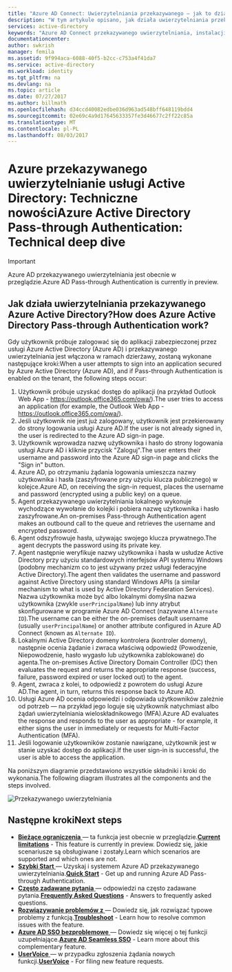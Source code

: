 ```yaml
---
title: "Azure AD Connect: Uwierzytelniania przekazywanego — jak to działa? | Microsoft Docs"
description: "W tym artykule opisano, jak działa uwierzytelniania przekazywanego Azure Active Directory."
services: active-directory
keywords: "Azure AD Connect przekazywanego uwierzytelniania, instalacji usługi Active Directory, wymaganych składników dla usługi Azure AD, SSO, Single Sign-on"
documentationcenter: 
author: swkrish
manager: femila
ms.assetid: 9f994aca-6088-40f5-b2cc-c753a4f41da7
ms.service: active-directory
ms.workload: identity
ms.tgt_pltfrm: na
ms.devlang: na
ms.topic: article
ms.date: 07/27/2017
ms.author: billmath
ms.openlocfilehash: d34ccd40082edbe036d963ad548bff648119bdd4
ms.sourcegitcommit: 02e69c4a9d17645633357fe3d46677c2ff22c85a
ms.translationtype: MT
ms.contentlocale: pl-PL
ms.lasthandoff: 08/03/2017
---
```

# <a name="azure-active-directory-pass-through-authentication-technical-deep-dive"></a><span data-ttu-id="a6fa7-105">Azure przekazywanego uwierzytelnianie usługi Active Directory: Techniczne nowości</span><span class="sxs-lookup"><span data-stu-id="a6fa7-105">Azure Active Directory Pass-through Authentication: Technical deep dive</span></span>

>[!IMPORTANT]
><span data-ttu-id="a6fa7-106">Azure AD przekazywanego uwierzytelniania jest obecnie w przeglądzie.</span><span class="sxs-lookup"><span data-stu-id="a6fa7-106">Azure AD Pass-through Authentication is currently in preview.</span></span> 

## <a name="how-does-azure-active-directory-pass-through-authentication-work"></a><span data-ttu-id="a6fa7-107">Jak działa uwierzytelniania przekazywanego Azure Active Directory?</span><span class="sxs-lookup"><span data-stu-id="a6fa7-107">How does Azure Active Directory Pass-through Authentication work?</span></span>

<span data-ttu-id="a6fa7-108">Gdy użytkownik próbuje zalogować się do aplikacji zabezpieczonej przez usługi Azure Active Directory (Azure AD) i przekazywanego uwierzytelniania jest włączona w ramach dzierżawy, zostaną wykonane następujące kroki:</span><span class="sxs-lookup"><span data-stu-id="a6fa7-108">When a user attempts to sign into an application secured by Azure Active Directory (Azure AD), and if Pass-through Authentication is enabled on the tenant, the following steps occur:</span></span>

1. <span data-ttu-id="a6fa7-109">Użytkownik próbuje uzyskać dostęp do aplikacji (na przykład Outlook Web App - https://outlook.office365.com/owa/).</span><span class="sxs-lookup"><span data-stu-id="a6fa7-109">The user tries to access an application (for example, the Outlook Web App - https://outlook.office365.com/owa/).</span></span>
2. <span data-ttu-id="a6fa7-110">Jeśli użytkownik nie jest już zalogowany, użytkownik jest przekierowany do strony logowania usługi Azure AD.</span><span class="sxs-lookup"><span data-stu-id="a6fa7-110">If the user is not already signed in, the user is redirected to the Azure AD sign-in page.</span></span>
3. <span data-ttu-id="a6fa7-111">Użytkownik wprowadza nazwę użytkownika i hasło do strony logowania usługi Azure AD i kliknie przycisk "Zaloguj".</span><span class="sxs-lookup"><span data-stu-id="a6fa7-111">The user enters their username and password into the Azure AD sign-in page and clicks the "Sign in" button.</span></span>
4. <span data-ttu-id="a6fa7-112">Azure AD, po otrzymaniu żądania logowania umieszcza nazwy użytkownika i hasła (zaszyfrowane przy użyciu klucza publicznego) w kolejce.</span><span class="sxs-lookup"><span data-stu-id="a6fa7-112">Azure AD, on receiving the sign-in request, places the username and password (encrypted  using a public key) on a queue.</span></span>
5. <span data-ttu-id="a6fa7-113">Agent przekazywanego uwierzytelniania lokalnego wykonuje wychodzące wywołanie do kolejki i pobiera nazwę użytkownika i hasło zaszyfrowane.</span><span class="sxs-lookup"><span data-stu-id="a6fa7-113">An on-premises Pass-through Authentication agent makes an outbound call to the queue and retrieves the username and encrypted password.</span></span>
6. <span data-ttu-id="a6fa7-114">Agent odszyfrowuje hasła, używając swojego klucza prywatnego.</span><span class="sxs-lookup"><span data-stu-id="a6fa7-114">The agent decrypts the password using its private key.</span></span>
7. <span data-ttu-id="a6fa7-115">Agent następnie weryfikuje nazwy użytkownika i hasła w usłudze Active Directory przy użyciu standardowych interfejsów API systemu Windows (podobny mechanizm co to jest używany przez usługi federacyjne Active Directory).</span><span class="sxs-lookup"><span data-stu-id="a6fa7-115">The agent then validates the username and password against Active Directory using standard Windows APIs (a similar mechanism to what is used by Active Directory Federation Services).</span></span> <span data-ttu-id="a6fa7-116">Nazwa użytkownika może być albo lokalnymi domyślna nazwa użytkownika (zwykle `userPrincipalName`) lub inny atrybut skonfigurowane w programie Azure AD Connect (nazywane `Alternate ID`).</span><span class="sxs-lookup"><span data-stu-id="a6fa7-116">The username can be either the on-premises default username (usually `userPrincipalName`) or another attribute configured in Azure AD Connect (known as `Alternate ID`).</span></span>
8. <span data-ttu-id="a6fa7-117">Lokalnymi Active Directory domeny kontrolera (kontroler domeny), następnie ocenia żądanie i zwraca właściwą odpowiedź (Powodzenie, Niepowodzenie, hasło wygasło lub użytkownika zablokowane) do agenta.</span><span class="sxs-lookup"><span data-stu-id="a6fa7-117">The on-premises Active Directory Domain Controller (DC) then evaluates the request and returns the appropriate response (success, failure, password expired or user locked out) to the agent.</span></span>
9. <span data-ttu-id="a6fa7-118">Agent, zwraca z kolei, to odpowiedź z powrotem do usługi Azure AD.</span><span class="sxs-lookup"><span data-stu-id="a6fa7-118">The agent, in turn, returns this response back to Azure AD.</span></span>
10. <span data-ttu-id="a6fa7-119">Usługi Azure AD ocenia odpowiedzi i odpowiada użytkowników zależnie od potrzeb — na przykład jego loguje się użytkownik natychmiast albo żądań uwierzytelniania wieloskładnikowego (MFA).</span><span class="sxs-lookup"><span data-stu-id="a6fa7-119">Azure AD evaluates the response and responds to the user as appropriate - for example, it either signs the user in immediately or requests for Multi-Factor Authentication (MFA).</span></span>
11. <span data-ttu-id="a6fa7-120">Jeśli logowanie użytkowników zostanie nawiązane, użytkownik jest w stanie uzyskać dostęp do aplikacji.</span><span class="sxs-lookup"><span data-stu-id="a6fa7-120">If the user sign-in is successful, the user is able to access the application.</span></span>

<span data-ttu-id="a6fa7-121">Na poniższym diagramie przedstawiono wszystkie składniki i kroki do wykonania.</span><span class="sxs-lookup"><span data-stu-id="a6fa7-121">The following diagram illustrates all the components and the steps involved.</span></span>

![Przekazywanego uwierzytelniania](./media/active-directory-aadconnect-pass-through-authentication/pta2.png)

## <a name="next-steps"></a><span data-ttu-id="a6fa7-123">Następne kroki</span><span class="sxs-lookup"><span data-stu-id="a6fa7-123">Next steps</span></span>
- <span data-ttu-id="a6fa7-124">[**Bieżące ograniczenia** ](active-directory-aadconnect-pass-through-authentication-current-limitations.md) — ta funkcja jest obecnie w przeglądzie.</span><span class="sxs-lookup"><span data-stu-id="a6fa7-124">[**Current limitations**](active-directory-aadconnect-pass-through-authentication-current-limitations.md) - This feature is currently in preview.</span></span> <span data-ttu-id="a6fa7-125">Dowiedz się, jakie scenariusze są obsługiwane i zostały.</span><span class="sxs-lookup"><span data-stu-id="a6fa7-125">Learn which scenarios are supported and which ones are not.</span></span>
- <span data-ttu-id="a6fa7-126">[**Szybki Start** ](active-directory-aadconnect-pass-through-authentication-quick-start.md) — Uzyskaj i systemem Azure AD przekazywanego uwierzytelniania.</span><span class="sxs-lookup"><span data-stu-id="a6fa7-126">[**Quick Start**](active-directory-aadconnect-pass-through-authentication-quick-start.md) - Get up and running Azure AD Pass-through Authentication.</span></span>
- <span data-ttu-id="a6fa7-127">[**Często zadawane pytania** ](active-directory-aadconnect-pass-through-authentication-faq.md) — odpowiedzi na często zadawane pytania.</span><span class="sxs-lookup"><span data-stu-id="a6fa7-127">[**Frequently Asked Questions**](active-directory-aadconnect-pass-through-authentication-faq.md) - Answers to frequently asked questions.</span></span>
- <span data-ttu-id="a6fa7-128">[**Rozwiązywanie problemów z** ](active-directory-aadconnect-troubleshoot-pass-through-authentication.md) — Dowiedz się, jak rozwiązać typowe problemy z funkcją.</span><span class="sxs-lookup"><span data-stu-id="a6fa7-128">[**Troubleshoot**](active-directory-aadconnect-troubleshoot-pass-through-authentication.md) - Learn how to resolve common issues with the feature.</span></span>
- <span data-ttu-id="a6fa7-129">[**Azure AD SSO bezproblemowe** ](active-directory-aadconnect-sso.md) — Dowiedz się więcej o tej funkcji uzupełniające.</span><span class="sxs-lookup"><span data-stu-id="a6fa7-129">[**Azure AD Seamless SSO**](active-directory-aadconnect-sso.md) - Learn more about this complementary feature.</span></span>
- <span data-ttu-id="a6fa7-130">[**UserVoice** ](https://feedback.azure.com/forums/169401-azure-active-directory/category/160611-directory-synchronization-aad-connect) — w przypadku zgłoszenia żądania nowych funkcji.</span><span class="sxs-lookup"><span data-stu-id="a6fa7-130">[**UserVoice**](https://feedback.azure.com/forums/169401-azure-active-directory/category/160611-directory-synchronization-aad-connect) - For filing new feature requests.</span></span>
